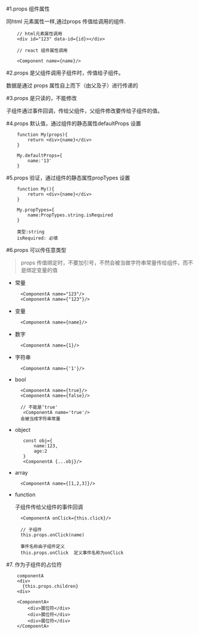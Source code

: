 #1.props 组件属性

同html 元素属性一样,通过props 传值给调用的组件.

        // html元素属性调用
        <div id="123" data-id={id}></div>

        // react 组件属性调用

        <Component name={name}/>

#2.props 是父组件调用子组件时，传值给子组件。

数据是通过 props 属性自上而下（由父及子）进行传递的

#3.props 是只读的，不能修改

子组件通过事件回调，传给父组件，父组件修改要传给子组件的值。

#4.props 默认值，通过组件的静态属性defaultProps 设置

        function My(props){
            return <div>{name}</div>
        }

        My.defaultProps={
            name:'13'
        }

#5.props 验证，通过组件的静态属性propTypes 设置

        function My(){
            return <div>{name}</div>
        }

        My.propTypes={
            name:PropTypes.string.isRequired
        }

        类型:string
        isRequired: 必填

#6.props 可以传任意类型

> props 传值绑定时，不要加引号，不然会被当做字符串常量传给组件，而不是绑定变量的值

+ 常量
  
        <ComponentA name="123"/>
        <ComponentA name={"123"}/>


+ 变量
  
        <ComponentA name={name}/>
+ 数字
  
        <ComponentA name={1}/>
+ 字符串
  
        <ComponentA name={'1'}/>
+ bool
  
        <ComponentA name={true}/>
        <ComponentA name={false}/>

        // 不能是‘true'
         <ComponentA name='true'/>
        会被当成字符串常量

+ object

         const obj={
             name:123,
             age:2
         }
         <ComponentA {...obj}/>
+ array
  
        <ComponentA name={[1,2,3]}/>
+ function
  
  子组件传给父组件的事件回调

        <ComponentA onClick={this.click}/>

        // 子组件
        this.props.onClick(name)

        事件名称由子组件定义
        this.props.onClick  定义事件名称为onClick

#7. 作为子组件的占位符


        componentA
        <div>
          {this.props.children}
        <div>

        <ComponentA>
            <div>展位符</div>
            <div>展位符</div>
            <div>展位符</div>
        </CompoentA>